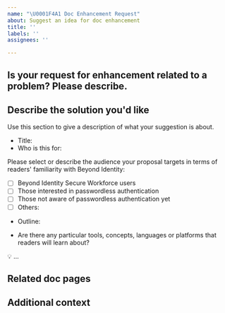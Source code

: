 ```yaml
---
name: "\U0001F4A1 Doc Enhancement Request"
about: Suggest an idea for doc enhancement
title: ''
labels: ''
assignees: ''

---
```


<!-- Thanks for deciding to open an issue! Before submitting, please fill in the following information. -->

<!-- See [How to contribute](https://docs.zowe.org/stable/contribute/contributing.html) for guidance on writing an actionable issue description. -->

## Is your request for enhancement related to a problem? Please describe.
<!-- A clear and concise description of what the problem is. e.g., I'm always frustrated when [I am using the search feature to search topics...] -->

## Describe the solution you'd like

Use this section to give a description of what your suggestion is about.

- Title:
- Who is this for:

Please select or describe the audience your proposal targets in terms of
readers' familiarity with Beyond Identity:

- [ ] Beyond Identity Secure Workforce users
- [ ] Those interested in passwordless authentication
- [ ] Those not aware of passwordless authentication yet
- [ ] Others:

- Outline:

- Are there any particular tools, concepts, languages or platforms that readers
  will learn about?

<!-- A clear and concise description of what you want to happen.-->

💡 ...


## Related doc pages
<!-- https://customer-docs.vercel.app/... -->

## Additional context
<!-- Add any other context or screenshots about the feature request here.-->
